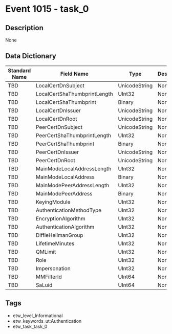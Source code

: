 # Event 1015 - task_0

## Description
None

## Data Dictionary
|Standard Name|Field Name|Type|Description|Sample Value|
|---|---|---|---|---|
|TBD|LocalCertDnSubject|UnicodeString|None|`None`|
|TBD|LocalCertShaThumbprintLength|UInt32|None|`None`|
|TBD|LocalCertShaThumbprint|Binary|None|`None`|
|TBD|LocalCertDnIssuer|UnicodeString|None|`None`|
|TBD|LocalCertDnRoot|UnicodeString|None|`None`|
|TBD|PeerCertDnSubject|UnicodeString|None|`None`|
|TBD|PeerCertShaThumbprintLength|UInt32|None|`None`|
|TBD|PeerCertShaThumbprint|Binary|None|`None`|
|TBD|PeerCertDnIssuer|UnicodeString|None|`None`|
|TBD|PeerCertDnRoot|UnicodeString|None|`None`|
|TBD|MainModeLocalAddressLength|UInt32|None|`None`|
|TBD|MainModeLocalAddress|Binary|None|`None`|
|TBD|MainModePeerAddressLength|UInt32|None|`None`|
|TBD|MainModePeerAddress|Binary|None|`None`|
|TBD|KeyingModule|UInt32|None|`None`|
|TBD|AuthenticationMethodType|UInt32|None|`None`|
|TBD|EncryptionAlgorithm|UInt32|None|`None`|
|TBD|AuthenticationAlgorithm|UInt32|None|`None`|
|TBD|DiffieHellmanGroup|UInt32|None|`None`|
|TBD|LifetimeMinutes|UInt32|None|`None`|
|TBD|QMLimit|UInt32|None|`None`|
|TBD|Role|UInt32|None|`None`|
|TBD|Impersonation|UInt32|None|`None`|
|TBD|MMFilterId|UInt64|None|`None`|
|TBD|SaLuid|UInt64|None|`None`|

## Tags
* etw_level_Informational
* etw_keywords_ut:Authentication
* etw_task_task_0